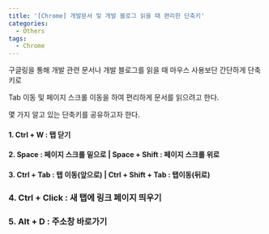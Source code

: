 ```yaml
---
title: '[Chrome] 개발문서 및 개발 블로그 읽을 때 편리한 단축키'
categories:
  - Others
tags:
  - Chrome
---
```


구글링을 통해 개발 관련 문서나 개발 블로그를 읽을 때 마우스 사용보단 간단하게 단축키로

Tab 이동 및 페이지 스크롤 이동을 하여 편리하게 문서를 읽으려고 한다.

몇 가지 알고 있는 단축키를 공유하고자 한다.

#### 1. Ctrl + W : 탭 닫기

#### 2. Space : 페이지 스크롤 밑으로 | Space + Shift : 페이지 스크롤 위로

#### 3. Ctrl + Tab : 탭 이동(앞으로) | Ctrl + Shift + Tab : 탭이동(뒤로)

### 4. Ctrl + Click : 새 탭에 링크 페이지 띄우기

### 5. Alt + D : 주소창 바로가기
